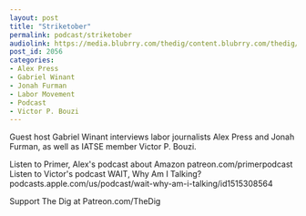 ```yaml
---
layout: post
title: "Striketober"
permalink: podcast/striketober
audiolink: https://media.blubrry.com/thedig/content.blubrry.com/thedig/The_Dig-EP_330-Striketober.mp3
post_id: 2056
categories: 
- Alex Press
- Gabriel Winant
- Jonah Furman
- Labor Movement
- Podcast
- Victor P. Bouzi
---
```


Guest host Gabriel Winant interviews labor journalists Alex Press and Jonah Furman, as well as IATSE member Victor P. Bouzi. 

Listen to Primer, Alex's podcast about Amazon patreon.com/primerpodcast
Listen to Victor's podcast WAIT, Why Am I Talking? podcasts.apple.com/us/podcast/wait-why-am-i-talking/id1515308564

Support The Dig at Patreon.com/TheDig